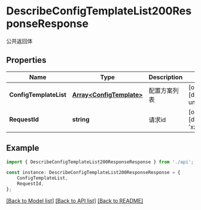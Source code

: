 # DescribeConfigTemplateList200ResponseResponse

公共返回体

## Properties

Name | Type | Description | Notes
------------ | ------------- | ------------- | -------------
**ConfigTemplateList** | [**Array&lt;ConfigTemplate&gt;**](ConfigTemplate.md) | 配置方案列表 | [optional] [default to undefined]
**RequestId** | **string** | 请求id | [optional] [default to 'xxxxx']

## Example

```typescript
import { DescribeConfigTemplateList200ResponseResponse } from './api';

const instance: DescribeConfigTemplateList200ResponseResponse = {
    ConfigTemplateList,
    RequestId,
};
```

[[Back to Model list]](../README.md#documentation-for-models) [[Back to API list]](../README.md#documentation-for-api-endpoints) [[Back to README]](../README.md)
